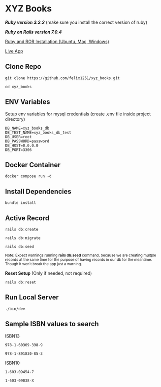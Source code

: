 # XYZ Books

**_Ruby version 3.2.2_** (make sure you install the correct version of ruby)

**_Ruby on Rails version 7.0.4_**

[Ruby and ROR Installation (Ubuntu, Mac, Windows)](https://gorails.com/setup/ubuntu/22.04)

<a href="https://xyzbooks.fjc-shop.online/" target="_blank" rel="noopener">Live App</a>

## Clone Repo

```
git clone https://github.com/felix1251/xyz_books.git
```

```
cd xyz_books
```

## ENV Variables

Setup env variables for mysql credentials (create .env file inside project directory)

```
DB_NAME=xyz_books_db
DB_TEST_NAME=xyz_books_db_test
DB_USER=root
DB_PASSWORD=password
DB_HOST=0.0.0.0
DB_PORT=3306
```

## Docker Container

```
docker compose run -d
```

## Install Dependencies

```
bundle install
```

## Active Record

```
rails db:create
```

```
rails db:migrate
```

```
rails db:seed
```

<sub>Note: Expect warnings running <b>rails db:seed</b> command, because we are creating multple records at the same time for the purpose of having records in our db for the meantime. Though it won't break the app just a warning.</sub>

**Reset Setup** (Only if needed, not required)

```
rails db:reset
```

## Run Local Server

```
./bin/dev
```

## Sample ISBN values to search

ISBN13

```
978-1-60309-398-9
```

```
978-1-891830-85-3
```

ISBN10

```
1-603-09454-7
```

```
1-603-09038-X
```
